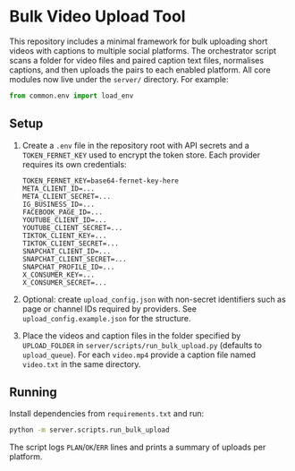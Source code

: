 # Bulk Video Upload Tool

This repository includes a minimal framework for bulk uploading short videos
with captions to multiple social platforms. The orchestrator script scans a
folder for video files and paired caption text files, normalises captions, and
then uploads the pairs to each enabled platform.
All core modules now live under the `server/` directory. For example:

```python
from common.env import load_env
```


## Setup

1. Create a ``.env`` file in the repository root with API secrets and a
   ``TOKEN_FERNET_KEY`` used to encrypt the token store. Each provider requires
   its own credentials:

   ```env
   TOKEN_FERNET_KEY=base64-fernet-key-here
   META_CLIENT_ID=...
   META_CLIENT_SECRET=...
   IG_BUSINESS_ID=...
   FACEBOOK_PAGE_ID=...
   YOUTUBE_CLIENT_ID=...
   YOUTUBE_CLIENT_SECRET=...
   TIKTOK_CLIENT_KEY=...
   TIKTOK_CLIENT_SECRET=...
   SNAPCHAT_CLIENT_ID=...
   SNAPCHAT_CLIENT_SECRET=...
   SNAPCHAT_PROFILE_ID=...
   X_CONSUMER_KEY=...
   X_CONSUMER_SECRET=...
   ```

2. Optional: create ``upload_config.json`` with non-secret identifiers such as
   page or channel IDs required by providers. See ``upload_config.example.json``
   for the structure.

3. Place the videos and caption files in the folder specified by
   ``UPLOAD_FOLDER`` in ``server/scripts/run_bulk_upload.py`` (defaults to
   ``upload_queue``). For each ``video.mp4`` provide a caption file named
   ``video.txt`` in the same directory.

## Running

Install dependencies from ``requirements.txt`` and run:

```bash
python -m server.scripts.run_bulk_upload
```

The script logs ``PLAN``/``OK``/``ERR`` lines and prints a summary of uploads
per platform.

